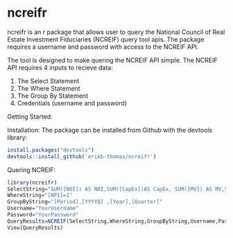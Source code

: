 # ncreifr
ncreifr is an r package that allows user to query the National Council of Real Estate Investment Fiduciaries (NCREIF) query tool apis. The package requires a username and password with access to the NCREIF API. 

The tool is designed to make quering the NCREIF API simple. The NCREIF API requires 4 inputs to recieve data:
1. The Select Statement
2. The Where Statement
3. The Group By Statement
4. Credentials (username and password)

Getting Started:

Installation:
The package can be installed from Github with the devtools library:
```r
install.packages("devtools")
devtools::install_github('erikb-thomas/ncreifr')

```


Quering NCREIF:

```r
library(ncreifr)
SelectString="SUM([NOI]) AS NOI,SUM([CapEx])AS CapEx, SUM([MV]) AS MV,SUM([MVLag1])AS MVLag1, SUM([PSales])AS PSales, Round(SUM([Denom]),4) AS Denom, Round(Sum([NOI]) / Sum([Denom]),4) AS IncomeReturn,Round((Sum([MV])-Sum([MVLag1])-Sum([CapEx])+Sum([PSALES]))/(Sum([DENOM])),4) AS CapitalReturn, Round((Sum([NOI]) / Sum([Denom]))+(Sum([MV])-Sum([MVLag1])-Sum([CapEx])+Sum([PSALES]))/(Sum([DENOM])),4) AS TotalReturn,Count([MV]) AS PropCount"
WhereString="[NPI]=1"
GroupByString="[Period],[YYYYQ] ,[Year],[Quarter]"
Username="YourUsername"
Password="YourPassword"
QueryResults=NCREIF(SelectString,WhereString,GroupByString,Username,Password,FALSE)
View(QueryResults)
```
